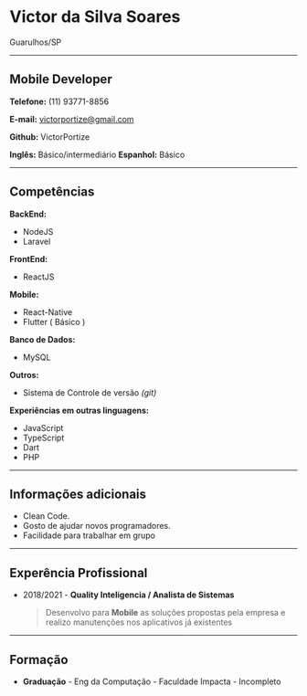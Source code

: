 # Victor da Silva Soares

Guarulhos/SP

---

## Mobile Developer

**Telefone:** (11) 93771-8856

**E-mail:** victorportize@gmail.com

**Github:** VictorPortize

**Inglês:** Básico/intermediário
**Espanhol:** Básico

---

## Competências

**BackEnd:**

- NodeJS
- Laravel

**FrontEnd:**

- ReactJS

**Mobile:**

- React-Native
- Flutter ( Básico )

**Banco de Dados:**

- MySQL

**Outros:**

- Sistema de Controle de versão _(git)_

**Experiências em outras linguagens:**

- JavaScript
- TypeScript
- Dart
- PHP

---

## Informações adicionais

- Clean Code.
- Gosto de ajudar novos programadores.
- Facilidade para trabalhar em grupo

---

## Experência Profissional

- 2018/2021 - **Quality Inteligencia / Analista de Sistemas**
  > Desenvolvo para **Mobile** as soluções propostas pela empresa e realizo manutenções nos aplicativos já existentes

---

## Formação

- **Graduação** - Eng da Computação - Faculdade Impacta - Incompleto
